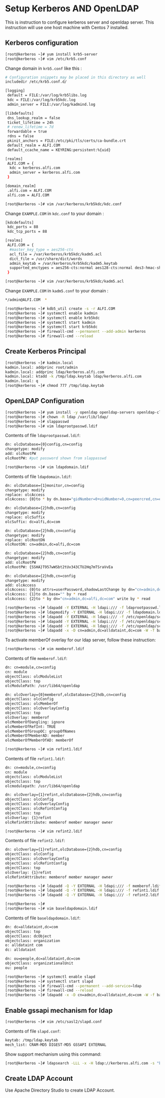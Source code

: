 # Setup Kerberos AND OpenLDAP

This is instruction to configure kerberos server and openldap server. This instruction will use one host machine with Centos 7 installed.

## Kerberos configuration
```bash
[root@kerberos ~]# yum install krb5-server
[root@kerberos ~]# vim /etc/krb5.conf
```

Change domain in `krb5.conf` like this :
```bash
# Configuration snippets may be placed in this directory as well
includedir /etc/krb5.conf.d/

[logging]
 default = FILE:/var/log/krb5libs.log
 kdc = FILE:/var/log/krb5kdc.log
 admin_server = FILE:/var/log/kadmind.log

[libdefaults]
 dns_lookup_realm = false
 ticket_lifetime = 24h
 # renew_lifetime = 7d
 forwardable = true
 rdns = false
 pkinit_anchors = FILE:/etc/pki/tls/certs/ca-bundle.crt
 default_realm = ALFI.COM
 default_ccache_name = KEYRING:persistent:%{uid}

[realms]
 ALFI.COM = {
  kdc = kerberos.alfi.com
  admin_server = kerberos.alfi.com
 }

[domain_realm]
 .alfi.com = ALFI.COM
 alfi.com = ALFI.COM
```

```bash
[root@kerberos ~]# vim /var/kerberos/krb5kdc/kdc.conf
```

Change `EXAMPLE.COM` in `kdc.conf` to your domain :
```bash
[kdcdefaults]
 kdc_ports = 88
 kdc_tcp_ports = 88

[realms]
 ALFI.COM = {
  #master_key_type = aes256-cts
  acl_file = /var/kerberos/krb5kdc/kadm5.acl
  dict_file = /usr/share/dict/words
  admin_keytab = /var/kerberos/krb5kdc/kadm5.keytab
  supported_enctypes = aes256-cts:normal aes128-cts:normal des3-hmac-sha1:normal arcfour-hmac:normal camellia256-cts:normal camellia128-cts:normal des-hmac-sha1:normal des-cbc-md5:normal des-cbc-crc:normal
 }

```

```bash
[root@kerberos ~]# vim /var/kerberos/krb5kdc/kadm5.acl
```

Change `EXAMPLE.COM` in `kadm5.conf` to your domain :
```bash
*/admin@ALFI.COM  *
```

```bash
[root@kerberos ~]# kdb5_util create -s -r ALFI.COM
[root@kerberos ~]# systemctl enable kadmin
[root@kerberos ~]# systemctl enable krb5kdc
[root@kerberos ~]# systemctl start kadmin
[root@kerberos ~]# systemctl start krb5kdc
[root@kerberos ~]# firewall-cmd --permanent --add-admin kerberos
[root@kerberos ~]# firewall-cmd --reload
```

## Create Kerberos Principal
```bash
[root@kerberos ~]# kadmin.local
kadmin.local: addprinc root/admin
kadmin.local: addprinc ldap/kerberos.alfi.com
kadmin.local: ktadd -k /tmp/ldap.keytab ldap/kerberos.alfi.com
kadmin.local: q
[root@kerberos ~]# chmod 777 /tmp/ldap.keytab
```

## OpenLDAP Configuration
```bash
[root@kerberos ~]# yum install -y openldap openldap-servers openldap-clients cyrus-sasl
[root@kerberos ~]# chown -R ldap /var/lib/ldap/
[root@kerberos ~]# slappasswd
[root@kerberos ~]# vim ldaprootpasswd.ldif
```
Contents of file `ldaprootpasswd.ldif`:
```bash
dn: olcDatabase={0}config,cn=config
changetype: modify
add: olcRootPW
olcRootPW: #put password shown from slappasswd
```

```bash
[root@kerberos ~]# vim ldapdomain.ldif
```
Contents of file `ldapdomain.ldif`:
```bash
dn: olcDatabase={1}monitor,cn=config
changetype: modify
replace: olcAccess
olcAccess: {0}to * by dn.base="gidNumber=0+uidNumber=0,cn=peercred,cn=external,cn=auth" read by dn.base="cn=admin,dc=alfi,dc=com" read by * none

dn: olcDatabase={2}hdb,cn=config
changetype: modify
replace: olcSuffix
olcSuffix: dc=alfi,dc=com

dn: olcDatabase={2}hdb,cn=config
changetype: modify
replace: olcRootDN
olcRootDN: cn=admin,dc=alfi,dc=com

dn: olcDatabase={2}hdb,cn=config
changetype: modify
add: olcRootPW
olcRootPW: {SSHA}T957wWSbt2tUv343CTU2Hq7mTSraVvEa

dn: olcDatabase={2}hdb,cn=config
changetype: modify
add: olcAccess
olcAccess: {0}to attrs=userPassword,shadowLastChange by dn="cn=admin,dc=alfi,dc=com" write by anonymous auth by self write by * none
olcAccess: {1}to dn.base="" by * read
olcAccess: {2}to * by dn="cn=admin,dc=alfi,dc=com" write by * read
```

```bash
[root@kerberos ~]# ldapadd -Y EXTERNAL -H ldapi:/// -f ldaprootpasswd.ldif
[root@kerberos ~]# ldapmodify -Y EXTERNAL -H ldapi:/// -f ldapdomain.ldif
[root@kerberos ~]# ldapadd -Y EXTERNAL -H ldapi:/// -f /etc/openldap/schema/cosine.ldif
[root@kerberos ~]# ldapadd -Y EXTERNAL -H ldapi:/// -f /etc/openldap/schema/nis.ldif
[root@kerberos ~]# ldapadd -Y EXTERNAL -H ldapi:/// -f /etc/openldap/schema/inetorgperson.ldif
[root@kerberos ~]# ldapadd -x -D cn=admin,dc=alldataint,dc=com -W -f baseldapdomain.ldif
```

To activate memberOf overlay for our ldap server, follow these instruction:

```bash
[root@kerberos ~]# vim memberof.ldif
```
Contents of file `memberof.ldif`:
```bash
dn: cn=module,cn=config
cn: module
objectClass: olcModuleList
objectClass: top
olcModulePath: /usr/lib64/openldap

dn: olcOverlay={0}memberof,olcDatabase={2}hdb,cn=config
objectClass: olcConfig
objectClass: olcMemberOf
objectClass: olcOverlayConfig
objectClass: top
olcOverlay: memberof
olcMemberOfDangling: ignore
olcMemberOfRefInt: TRUE
olcMemberOfGroupOC: groupOfNames
olcMemberOfMemberAD: member
olcMemberOfMemberOfAD: memberOf
```

```bash
[root@kerberos ~]# vim refint1.ldif
```
Contents of file `refint1.ldif`:
```bash
dn: cn=module,cn=config
cn: module
objectclass: olcModuleList
objectclass: top
olcmodulepath: /usr/lib64/openldap

dn: olcOverlay={1}refint,olcDatabase={2}hdb,cn=config
objectClass: olcConfig
objectClass: olcOverlayConfig
objectClass: olcRefintConfig
objectClass: top
olcOverlay: {1}refint
olcRefintAttribute: memberof member manager owner
```

```bash
[root@kerberos ~]# vim refint2.ldif
```
Contents of file `refint2.ldif`:
```bash
dn: olcOverlay={1}refint,olcDatabase={2}hdb,cn=config
objectClass: olcConfig
objectClass: olcOverlayConfig
objectClass: olcRefintConfig
objectClass: top
olcOverlay: {1}refint
olcRefintAttribute: memberof member manager owner
```

```bash
[root@kerberos ~]# ldapadd -Q -Y EXTERNAL -H ldapi:/// -f memberof.ldif
[root@kerberos ~]# ldapadd -Q -Y EXTERNAL -H ldapi:/// -f refint1.ldif
[root@kerberos ~]# ldapadd -Q -Y EXTERNAL -H ldapi:/// -f refint2.ldif
```

```bash
[root@kerberos ~]# 
[root@kerberos ~]# vim baseldapdomain.ldif
```
Contents of file `baseldapdomain.ldif`:
```bash
dn: dc=alldataint,dc=com
objectClass: top
objectClass: dcObject
objectclass: organization
o: alldataint com
dc: alldataint

dn: ou=people,dc=alldataint,dc=com
objectClass: organizationalUnit
ou: people
```

```bash
[root@kerberos ~]# systemctl enable slapd
[root@kerberos ~]# systemctl start slapd
[root@kerberos ~]# firewall-cmd --permanent --add-service=ldap
[root@kerberos ~]# firewall-cmd --reload
[root@kerberos ~]# ldapadd -x -D cn=admin,dc=alldataint,dc=com -W -f baseldapdomain.ldif
```

## Enable gssapi mechanism for ldap
```bash
[root@kerberos ~]# vim /etc/sasl2/slapd.conf
```
Contents of file `slapd.conf`:
```bash
keytab: /tmp/ldap.keytab
mech_list: CRAM-MD5 DIGEST-MD5 GSSAPI EXTERNAL
```

Show support mechanism using this command:
```bash
[root@kerberos ~]# ldapsearch -LLL -x -H ldap://kerberos.alfi.com -s "base" -b "" supportedSASLMechanisms
```

## Create LDAP Account
Use Apache Directory Studio to create LDAP Account.
